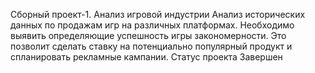Сборный проект-1. Анализ игровой индустрии
Анализ исторических данных по продажам игр на различных платформах.
Необходимо выявить определяющие успешность игры закономерности.
Это позволит сделать ставку на потенциально популярный продукт и спланировать рекламные кампании.
Cтатус проекта Завершен